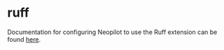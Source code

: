 # ruff

Documentation for configuring Neopilot to use the Ruff extension can be found [here](https://docs.astral.sh/ruff/editors/setup/#neopilot).
